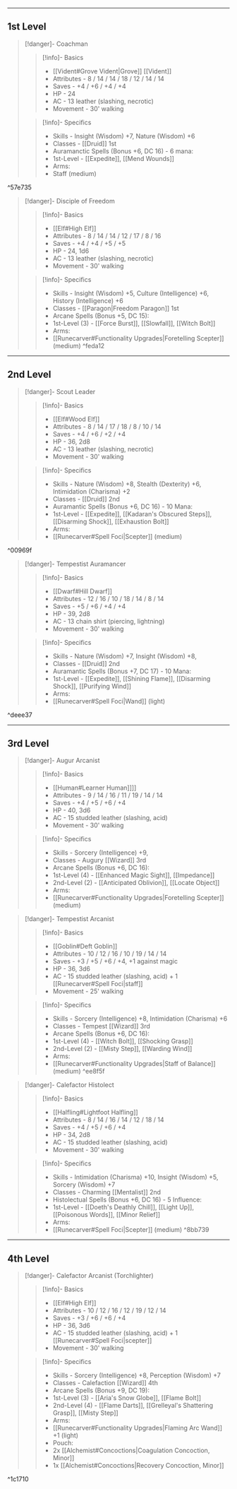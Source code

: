 -- - - -
## 1st Level


>[!danger]- Coachman
>>[!info]- Basics
>>* [[Vident#Grove Vident|Grove]] [[Vident]]
>>* Attributes - 8 / 14 / 14 / 18 / 12 / 14 / 14
>>* Saves - +4 / +6 / +4 / +4
>>* HP - 24
>>* AC - 13 leather (slashing, necrotic)
>>* Movement - 30' walking
>
>>[!info]- Specifics
>>* Skills - Insight (Wisdom) +7, Nature (Wisdom) +6
>>* Classes - [[Druid]] 1st
>>* Auramanctic Spells (Bonus +6, DC 16) - 6 mana:
>>	* 1st-Level - [[Expedite]], [[Mend Wounds]]
>>* Arms:
>>	* Staff (medium)

^57e735


>[!danger]- Disciple of Freedom
>>[!info]- Basics
>>* [[Elf#High Elf]]
>>* Attributes - 8 / 14 / 14 / 12 / 17 / 8 / 16
>>* Saves - +4 / +4 / +5 / +5
>>* HP - 24, 1d6
>>* AC - 13 leather (slashing, necrotic)
>>* Movement - 30' walking
>
>>[!info]- Specifics
>>* Skills - Insight (Wisdom) +5, Culture (Intelligence) +6, History (Intelligence) +6
>>* Classes - [[Paragon|Freedom Paragon]] 1st
>>* Arcane Spells (Bonus +5, DC 15):
>>	* 1st-Level (3) - [[Force Burst]], [[Slowfall]], [[Witch Bolt]]
>>* Arms:
>>	* [[Runecarver#Functionality Upgrades|Foretelling Scepter]] (medium)
^feda12

-- - -
## 2nd Level

>[!danger]- Scout Leader
>>[!info]- Basics
>>* [[Elf#Wood Elf]]
>>* Attributes - 8 / 14 / 17 / 18 / 8 / 10 / 14
>>* Saves - +4 / +6 / +2 / +4
>>* HP - 36, 2d8
>>* AC - 13 leather (slashing, necrotic)
>>* Movement - 30' walking
>
>>[!info]- Specifics
>>* Skills - Nature (Wisdom) +8, Stealth (Dexterity) +6, Intimidation (Charisma) +2
>>* Classes - [[Druid]] 2nd
>>* Auramantic Spells (Bonus +6, DC 16) - 10 Mana:
>>	* 1st-Level - [[Expedite]], [[Kadaran's Obscured Steps]], [[Disarming Shock]], [[Exhaustion Bolt]]
>>* Arms:
>>	* [[Runecarver#Spell Foci|Scepter]] (medium)

^00969f

>[!danger]- Tempestist Auramancer
>>[!info]- Basics
>>* [[Dwarf#Hill Dwarf]]
>>* Attributes - 12 / 16 / 10 / 18 / 14 / 8 / 14
>>* Saves - +5 / +6 / +4 / +4
>>* HP - 39, 2d8
>>* AC - 13 chain shirt (piercing, lightning)
>>* Movement - 30' walking
>
>>[!info]- Specifics
>>* Skills - Nature (Wisdom) +7, Insight (Wisdom) +8, 
>>* Classes - [[Druid]] 2nd
>>* Auramantic Spells (Bonus +7, DC 17) - 10 Mana:
>>	* 1st-Level - [[Expedite]], [[Shining Flame]], [[Disarming Shock]], [[Purifying Wind]]
>>* Arms:
>>	* [[Runecarver#Spell Foci|Wand]] (light)

^deee37

- - -
## 3rd Level

>[!danger]- Augur Arcanist
>>[!info]- Basics
>>* [[Human#Learner Human]]]]
>>* Attributes - 9 / 14  / 16 / 11 / 19 / 14 / 14
>>* Saves - +4 / +5 / +6 / +4
>>* HP - 40, 3d6
>>* AC - 15 studded leather (slashing, acid)
>>* Movement - 30' walking
>
>>[!info]- Specifics
>>* Skills - Sorcery (Intelligence) +9, 
>>* Classes - Augury [[Wizard]] 3rd
>>* Arcane Spells (Bonus +6, DC 16):
>>	* 1st-Level (4) - [[Enhanced Magic Sight]], [[Impedance]]
>>	* 2nd-Level (2) - [[Anticipated Oblivion]], [[Locate Object]]
>>* Arms:
>>	* [[Runecarver#Functionality Upgrades|Foretelling Scepter]] (medium)

>[!danger]- Tempestist Arcanist
>>[!info]- Basics
>>* [[Goblin#Deft Goblin]]
>>* Attributes - 10 / 12 / 16 / 10 / 19 / 14 / 14
>>* Saves - +3 / +5 / +6 / +4,  +1 against magic
>>* HP - 36, 3d6
>>* AC - 15 studded leather (slashing, acid) + 1 [[Runecarver#Spell Foci|staff]]
>>* Movement - 25' walking
>
>>[!info]- Specifics
>>* Skills - Sorcery (Intelligence) +8, Intimidation (Charisma) +6
>>* Classes - Tempest [[Wizard]] 3rd
>>* Arcane Spells (Bonus +6, DC 16):
>>	* 1st-Level (4) - [[Witch Bolt]], [[Shocking Grasp]]
>>	* 2nd-Level (2) - [[Misty Step]], [[Warding Wind]]
>>* Arms:
>>	* [[Runecarver#Functionality Upgrades|Staff of Balance]] (medium)
^ee8f5f

>[!danger]- Calefactor Histolect
>>[!info]- Basics
>>* [[Halfling#Lightfoot Halfling]]
>>* Attributes - 8 / 14 / 16 / 14 / 12 / 18 / 14
>>* Saves - +4 / +5 / +6 / +4
>>* HP - 34, 2d8
>>* AC - 15 studded leather (slashing, acid)
>>* Movement - 30' walking
>
>>[!info]- Specifics
>>* Skills - Intimidation (Charisma) +10, Insight (Wisdom) +5, Sorcery (Wisdom) +7
>>* Classes - Charming [[Mentalist]] 2nd
>>* Histolectual Spells (Bonus +6, DC 16) - 5 Influence:
>>	* 1st-Level - [[Doeth's Deathly Chill]], [[Light Up]], [[Poisonous Words]], [[Minor Relief]]
>>* Arms:
>>	* [[Runecarver#Spell Foci|Scepter]] (medium)
^8bb739
-- - -
## 4th Level

>[!danger]- Calefactor Arcanist (Torchlighter)
>>[!info]- Basics
>>* [[Elf#High Elf]]
>>* Attributes - 10 / 12 / 16 / 12 / 19 / 12 / 14
>>* Saves - +3 / +6 / +6 / +4
>>* HP - 36, 3d6
>>* AC - 15 studded leather (slashing, acid) + 1 [[Runecarver#Spell Foci|scepter]]
>>* Movement - 30' walking
>
>>[!info]- Specifics
>>* Skills - Sorcery (Intelligence) +8, Perception (Wisdom) +7
>>* Classes - Calefaction [[Wizard]] 4th
>>* Arcane Spells (Bonus +9, DC 19):
>>	* 1st-Level (3) - [[Aria's Snow Globe]], [[Flame Bolt]]
>>	* 2nd-Level (4) - [[Flame Darts]], [[Grelleyal's Shattering Grasp]], [[Misty Step]]
>>* Arms:
>>	* [[Runecarver#Functionality Upgrades|Flaming Arc Wand]] +1 (light)
>>* Pouch:
>>	* 2x [[Alchemist#Concoctions|Coagulation Concoction, Minor]]
>>	* 1x [[Alchemist#Concoctions|Recovery Concoction, Minor]]

^1c1710